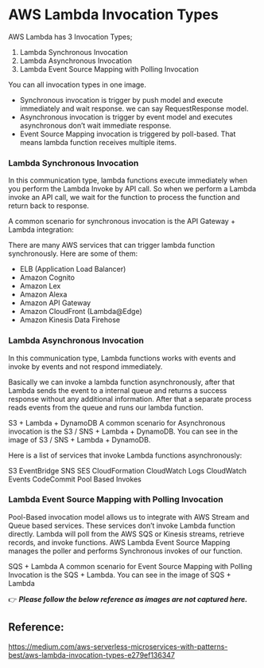 # AWS Lambda Invocation Types

AWS Lambda has 3 Invocation Types;

1. Lambda Synchronous Invocation
2. Lambda Asynchronous Invocation
3. Lambda Event Source Mapping with Polling Invocation


You can all invocation types in one image.

- Synchronous invocation is trigger by push model and execute immediately and wait response. we can say RequestResponse model.
- Asynchronous invocation is trigger by event model and executes asynchronous don’t wait immediate response.
- Event Source Mapping invocation is triggered by poll-based. That means lambda function receives multiple items.

### Lambda Synchronous Invocation
In this communication type, lambda functions execute immediately when you perform the Lambda Invoke by API call.
So when we perform a Lambda invoke an API call, we wait for the function to process the function and return back to response.

A common scenario for synchronous invocation is the API Gateway + Lambda integration:

There are many AWS services that can trigger lambda function synchronously.
Here are some of them:

- ELB (Application Load Balancer)
- Amazon Cognito
- Amazon Lex
- Amazon Alexa
- Amazon API Gateway
- Amazon CloudFront (Lambda@Edge)
- Amazon Kinesis Data Firehose

### Lambda Asynchronous Invocation
In this communication type, Lambda functions works with events and invoke by events and not respond immediately.

Basically we can invoke a lambda function asynchronously, after that Lambda sends the event to a internal queue and returns a success response without any additional information. After that a separate process reads events from the queue and runs our lambda function.

S3 + Lambda + DynamoDB
A common scenario for Asynchronous invocation is the S3 / SNS + Lambda + DynamoDB. You can see in the image of S3 / SNS + Lambda + DynamoDB.

Here is a list of services that invoke Lambda functions asynchronously:

S3
EventBridge
SNS
SES
CloudFormation
CloudWatch Logs
CloudWatch Events
CodeCommit
Pool Based Invokes

### Lambda Event Source Mapping with Polling Invocation
Pool-Based invocation model allows us to integrate with AWS Stream and Queue based services. These services don’t invoke Lambda function directly. Lambda will poll from the AWS SQS or Kinesis streams, retrieve records, and invoke functions.
AWS Lambda Event Source Mapping manages the poller and performs Synchronous invokes of our function.

SQS + Lambda
A common scenario for Event Source Mapping with Polling Invocation is the SQS + Lambda. You can see in the image of SQS + Lambda

👉 ***Please follow the below reference as images are not captured here.***

## Reference:
https://medium.com/aws-serverless-microservices-with-patterns-best/aws-lambda-invocation-types-e279ef136347



